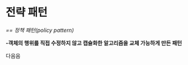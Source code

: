 # 전략 패턴
*== 정책 패턴(policy pattern)*


**-객체의 행위를 직접 수정하지 않고 캡슐화한 알고리즘을 교체 가능하게 만든 패턴**

다음음
```java

```
